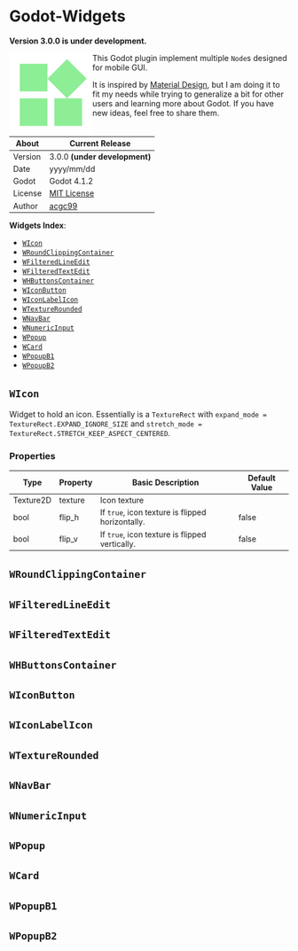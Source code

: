 # Godot-Widgets

**Version 3.0.0 is under development.**

<img style="float: LEFT;" src="https://github.com/acgc99/Godot-Widgets/blob/main/widgets.png?raw=true" width="150" height="auto">

This Godot plugin implement multiple `Node`s designed for mobile GUI.

It is inspired by [Material Design](https://m3.material.io/), but I am doing it to fit my needs while trying to generalize a bit for other users and learning more about Godot. If you have new ideas, feel free to share them.

| About      | Current Release                     |
|------------|-------------------------------------|
| Version    | 3.0.0 **(under development)**       |
| Date       | yyyy/mm/dd                          |
| Godot      | Godot 4.1.2                         |
| License    | [MIT License](../../LICENSE.md)     |
| Author     | [acgc99](https://github.com/acgc99) |

**Widgets Index**:
- [`WIcon`](#w_icon)
- [`WRoundClippingContainer`](#w_round_clipping_container)
- [`WFilteredLineEdit`](#w_filtered_line_edit)
- [`WFilteredTextEdit`](#w_filtered_text_edit)
- [`WHButtonsContainer`](#w_h_buttons_container)
- [`WIconButton`](#w_icon_button)
- [`WIconLabelIcon`](#w_icon_label_icon)
- [`WTextureRounded`](#w_texture_rounded)
- [`WNavBar`](#w_nav_bar)
- [`WNumericInput`](#w_numeric_input)
- [`WPopup`](#w_popup_b1)
- [`WCard`](#w_card)
- [`WPopupB1`](#w_popup_b1)
- [`WPopupB2`](#w_popup_b2)

## `WIcon` <a name="w_icon"></a>

Widget to hold an icon. Essentially is a `TextureRect` with `expand_mode = TextureRect.EXPAND_IGNORE_SIZE` and
`stretch_mode = TextureRect.STRETCH_KEEP_ASPECT_CENTERED`.

### Properties

| Type      | Property | Basic Description                                | Default Value |
|-----------|----------|--------------------------------------------------|---------------|
| Texture2D | texture  | Icon texture                                     |               |
| bool      | flip_h   | If `true`, icon texture is flipped horizontally. | false         |
| bool      | flip_v   | If `true`, icon texture is flipped vertically.   | false         |

## `WRoundClippingContainer` <a name="w_round_clipping_container"></a>

## `WFilteredLineEdit` <a name="w_filtered_line_edit"></a>

## `WFilteredTextEdit` <a name="w_filtered_text_edit"></a>

## `WHButtonsContainer` <a name="w_h_buttons_container"></a>

## `WIconButton` <a name="w_icon_button"></a>

## `WIconLabelIcon` <a name="w_icon_label_icon"></a>

## `WTextureRounded` <a name="w_texture_rounded"></a>

## `WNavBar` <a name="w_nav_bar"></a>

## `WNumericInput` <a name="w_numeric_input"></a>

## `WPopup` <a name="w_popup"></a>

## `WCard` <a name="w_card"></a>

## `WPopupB1` <a name="w_popup_b1"></a>

## `WPopupB2` <a name="w_popup_b2"></a>
